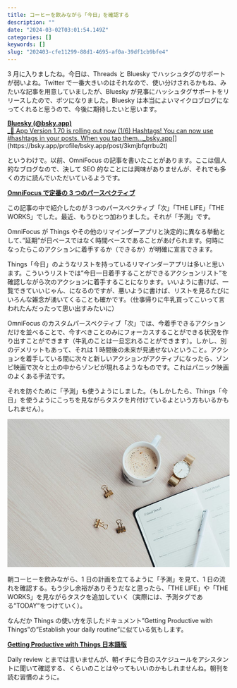 ```yaml
---
title: コーヒーを飲みながら「今日」を確認する
description: ""
date: "2024-03-02T03:01:54.149Z"
categories: []
keywords: []
slug: "202403-cfe11299-88d1-4695-af0a-39df1cb9bfe4"
---
```


3 月に入りましたね。今日は、Threads と Bluesky でハッシュタグのサポートが弱いよね。Twitter で一番大きいのはそれなので、使い分けされるかもね、みたいな記事を用意していましたが、Bluesky が見事にハッシュタグサポートをリリースしたので、ボツになりました。Bluesky は本当によいマイクロブログになってくれると思うので、今後に期待したいと思います。

[**Bluesky (@bsky.app)**  
\_📢 App Version 1.70 is rolling out now (1/6) Hashtags! You can now use #hashtags in your posts. When you tap them…\_bsky.app](https://bsky.app/profile/bsky.app/post/3kmjbfqrrbu2t "https://bsky.app/profile/bsky.app/post/3kmjbfqrrbu2t")[](https://bsky.app/profile/bsky.app/post/3kmjbfqrrbu2t)

というわけで。以前、OmniFocus の記事を書いたことがあります。ここは個人的なブログなので、決して SEO 的なことには興味がありませんが、それでも多くの方に読んでいただいているようです。

[**OmniFocus で定番の 3 つのパースペクティブ**](/posts/f2fc43b4-4ee7-432b-935d-9a5da03b110f/)

この記事の中で紹介したのが３つのパースペクティブ「次」「THE LIFE」「THE WORKS」でした。最近、もうひとつ加わりました。それが「予測」です。

OmniFocus が Things やその他のリマインダーアプリと決定的に異なる挙動として、”延期”が日ベースではなく時間ベースであることがあげられます。何時になったらこのアクションに着手するか（できるか）が明確に宣言できます。

Things「今日」のようなリストを持っているリマインダーアプリは多いと思います。こういうリストでは”今日一日着手することができるアクションリスト”を確認しながら次のアクションに着手することになります。いいように書けば、一覧できていいじゃん、になるのですが、悪いように書けば、リストを見るたびにいろんな雑念が湧いてくることも確かです。（仕事帰りに牛乳買ってこいって言われたんだったって思い出すみたいに）

OmniFocus のカスタムパースペクティブ「次」では、今着手できるアクションだけを並べることで、今すべきことのみにフォーカスすることができる状況を作り出すことができます（牛乳のことは一旦忘れることができます）。しかし、別のデメリットもあって、それは 1 時間後の未来が見通せないということ。アクションを着手している間に次々と新しいアクションがアクティブになったら、ゾンビ映画で次々と土の中からゾンビが現れるようなものです。これはパニック映画のよくある手法です。

それを防ぐために「予測」も使うようにしました。（もしかしたら、Things「今日」を使うようにこっちを見ながらタスクを片付けているよという方もいるかもしれません）。

![](0__BRoM57b3MYPe2__sB.jpg)

朝コーヒーを飲みながら、1 日の計画を立てるように「予測」を見て、1 日の流れを確認する。もう少し余裕がありそうだなと思ったら、「THE LIFE」や「THE WORKS」を見ながらタスクを追加していく（実際には、予測タグである”TODAY”をつけていく）。

なんだか Things の使い方を示したドキュメント”Getting Productive with Things”の”Establish your daily routine”に似ている気もします。

[**Getting Productive with Things 日本語版**](/posts/373dbb15-685e-4fad-a8dd-e8634e6f7b9a/)

Daily review とまでは言いませんが、朝イチに今日のスケジュールをアシスタントに聞いて確認する、くらいのことはやってもいいのかもしれませんね。朝刊を読む習慣のように。
